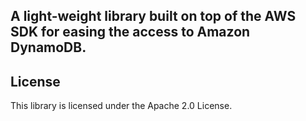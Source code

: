 ## A light-weight library built on top of the AWS SDK for easing the access to Amazon DynamoDB.



## License

This library is licensed under the Apache 2.0 License. 
